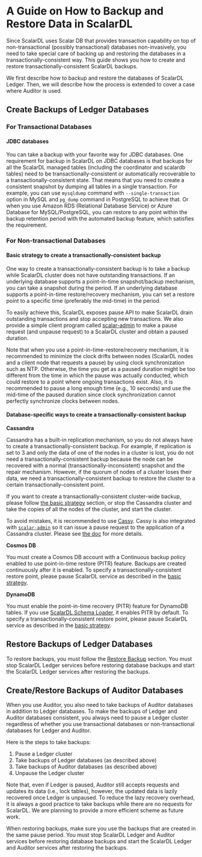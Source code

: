 # A Guide on How to Backup and Restore Data in ScalarDL

Since ScalarDL uses Scalar DB that provides transaction capability on top of non-transactional (possibly transactional) databases non-invasively,
you need to take special care of backing up and restoring the databases in a transactionally-consistent way.
This guide shows you how to create and restore transactionally-consistent ScalarDL backups.

We first describe how to backup and restore the databases of ScalarDL Ledger. Then, we will describe how the process is extended to cover a case where Auditor is used.

## Create Backups of Ledger Databases

### For Transactional Databases

#### JDBC databases

You can take a backup with your favorite way for JDBC databases.
One requirement for backup in ScalarDL on JDBC databases is that backups for all the ScalarDL managed tables (including the coordinator and scalardb tables) need to be transactionally-consistent or automatically recoverable to a transactionally-consistent state.
That means that you need to create a consistent snapshot by dumping all tables in a single transaction. For example, you can use `mysqldump` command with `--single-transaction` option in MySQL and `pg_dump` command in PostgreSQL to achieve that.
Or when you use Amazon RDS (Relational Database Service) or Azure Database for MySQL/PostgreSQL, you can restore to any point within the backup retention period with the automated backup feature, which satisfies the requirement.

### For Non-transactional Databases

#### Basic strategy to create a transactionally-consistent backup

One way to create a transactionally-consistent backup is to take a backup while ScalarDL cluster does not have outstanding transactions.
If an underlying database supports a point-in-time snapshot/backup mechanism, you can take a snapshot during the period.
If an underlying database supports a point-in-time restore/recovery mechanism, you can set a restore point to a specific time (preferably the mid-time) in the period.

To easily achieve this, ScalarDL exposes pause API to make ScalarDL drain outstanding transactions and stop accepting new transactions.
We also provide a simple client program called [scalar-admin](https://github.com/scalar-labs/scalar-admin) to make a pause request (and unpause request) to a ScalarDL cluster and obtain a paused duration.

Note that when you use a point-in-time-restore/recovery mechanism, it is recommended to minimize the clock drifts between nodes (ScalarDL nodes and a client node that requests a pause) by using clock synchronization such as NTP.
Otherwise, the time you get as a paused duration might be too different from the time in which the pause was actually conducted, which could restore to a point where ongoing transactions exist.
Also, it is recommended to pause a long enough time (e.g., 10 seconds) and use the mid-time of the paused duration since clock synchronization cannot perfectly synchronize clocks between nodes.

#### Database-specific ways to create a transactionally-consistent backup

**Cassandra**

Cassandra has a built-in replication mechanism, so you do not always have to create a transactionally-consistent backup.
For example, if replication is set to 3 and only the data of one of the nodes in a cluster is lost, you do not need a transactionally-consistent backup because the node can be recovered with a normal (transactionally-inconsistent) snapshot and the repair mechanism. 
However, if the quorum of nodes of a cluster loses their data, we need a transactionally-consistent backup to restore the cluster to a certain transactionally-consistent point.

If you want to create a transactionally-consistent cluster-wide backup, please follow [the basic strategy](#basic-strategy-to-create-a-transactionally-consistent-backup) section, or 
stop the Cassandra cluster and take the copies of all the nodes of the cluster, and start the cluster. 

To avoid mistakes, it is recommended to use [Cassy](https://github.com/scalar-labs/cassy).
Cassy is also integrated with [`scalar-admin`](https://github.com/scalar-labs/scalar-admin) so it can issue a pause request to the application of a Cassandra cluster.
Please see [the doc](https://github.com/scalar-labs/cassy/blob/master/docs/getting-started.md#take-cluster-wide-consistent-backups) for more details.

**Cosmos DB**

You must create a Cosmos DB account with a Continuous backup policy enabled to use point-in-time restore (PITR) feature. Backups are created continuously after it is enabled.
To specify a transactionally-consistent restore point, please pause ScalarDL service as described in the [basic strategy](#basic-strategy-to-create-a-transactionally-consistent-backup).

**DynamoDB**

You must enable the point-in-time recovery (PITR) feature for DynamoDB tables. If you use [ScalarDL Schema Loader](https://github.com/scalar-labs/scalardl-schema-loader), it enables PITR by default.
To specify a transactionally-consistent restore point, please pause ScalarDL service as described in the [basic strategy](#basic-strategy-to-create-a-transactionally-consistent-backup).

## Restore Backups of Ledger Databases

To restore backups, you must follow the [Restore Backup](https://github.com/scalar-labs/scalardb/blob/master/docs/backup-restore.md#restore-backup) section.
You must stop ScalarDL Ledger services before restoring database backups and start the ScalarDL Ledger services after restoring the backups.

## Create/Restore Backups of Auditor Databases

When you use Auditor, you also need to take backups of Auditor databases in addition to Ledger databases.
To make the backups of Ledger and Auditor databases consistent, you always need to pause a Ledger cluster regardless of whether you use transactional databases or non-transactional databases for Ledger and Auditor.

Here is the steps to take backups:
1. Pause a Ledger cluster
1. Take backups of Ledger databases (as described above)
1. Take backups of Auditor databases (as described above)
1. Unpause the Ledger cluster

Note that, even if Ledger is paused, Auditor still accepts requests and updates its data (i.e., lock tables), however, the updated data is lazily recovered once Ledger is unpaused.
To reduce the lazy recovery overhead, it is always a good practice to take backups while there are no requests for ScalarDL.
We are planning to provide a more efficient scheme as future work.

When restoring backups, make sure you use the backups that are created in the same pause period. 
You must stop ScalarDL Ledger and Auditor services before restoring database backups and start the ScalarDL Ledger and Auditor services after restoring the backups.